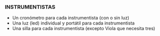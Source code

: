 ### INSTRUMENTISTAS

-	Un cronómetro para cada instrumentista (con o sin luz)
-	Una luz (led) individual y portátil para cada instrumentista
-	Una silla para cada instrumentista (excepto Viola que necesita tres)
